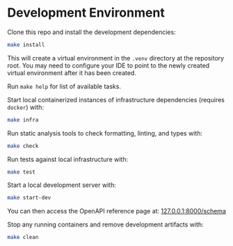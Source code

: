 # Development Environment

Clone this repo and install the development dependencies:

```bash
make install
```

This will create a virtual environment in the `.venv` directory at the repository root. You may need to configure your IDE to point to the newly created virtual environment after it has been created.

Run `make help` for list of available tasks.

Start local containerized instances of infrastructure dependencies (requires `docker`) with:

```bash
make infra
```

Run static analysis tools to check formatting, linting, and types with:

```bash
make check
```

Run tests against local infrastructure with:

```bash
make test
```

Start a local development server with:

```bash
make start-dev
```

You can then access the OpenAPI reference page at: [127.0.0.1:8000/schema](http://127.0.0.1:8000/schema)

Stop any running containers and remove development artifacts with:

```bash
make clean
```
